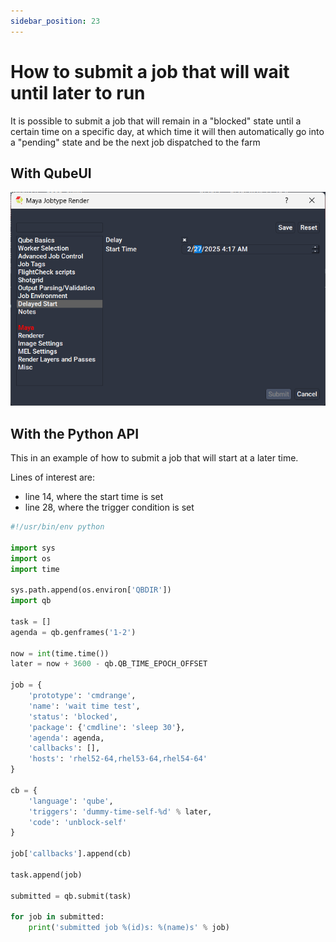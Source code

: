 ```yaml
---
sidebar_position: 23
---
```


# How to submit a job that will wait until later to run

It is possible to submit a job that will remain in a "blocked" state until a
certain time on a specific day, at which time it will then automatically go
into a "pending" state and be the next job dispatched to the farm

## With QubeUI

![image](img/1c1e1108cc5431d5972d515ef1d5f34a.png)


## With the Python API

This in an example of how to submit a job that will start at a later time. 

Lines of interest are:

* line 14, where the start time is set
* line 28, where the trigger condition is set 

```py title="Submit a job that will run in 1 hour" showLineNumbers
#!/usr/bin/env python
 
import sys
import os
import time
 
sys.path.append(os.environ['QBDIR'])
import qb
 
task = []
agenda = qb.genframes('1-2')
 
now = int(time.time())
later = now + 3600 - qb.QB_TIME_EPOCH_OFFSET
 
job = {
    'prototype': 'cmdrange',
    'name': 'wait time test',
    'status': 'blocked',
    'package': {'cmdline': 'sleep 30'},
    'agenda': agenda,
    'callbacks': [],
    'hosts': 'rhel52-64,rhel53-64,rhel54-64'
}
 
cb = {
    'language': 'qube',
    'triggers': 'dummy-time-self-%d' % later,
    'code': 'unblock-self'
}
 
job['callbacks'].append(cb)
 
task.append(job)
 
submitted = qb.submit(task)
 
for job in submitted:
    print('submitted job %(id)s: %(name)s' % job)
```

